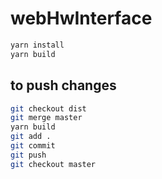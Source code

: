 # webHwInterface

```sh
yarn install
yarn build
```

## to push changes
```sh
git checkout dist
git merge master
yarn build
git add .
git commit
git push
git checkout master
```

